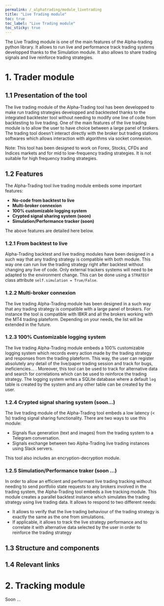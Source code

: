 ```yaml
---
permalink: /_alphatrading/module_livetrading
title: "Live Trading module"
toc: true
toc_label: "Live Trading module"
toc_sticky: true
---
```


The Live Trading module is one of the main features of the Alpha-trading python library. It allows to run live and performance track trading systems developped 
thanks to the Simulation module. It also allows to share trading signals and live reinforce trading strategies. 

# 1. Trader module 



## 1.1 Presentation of the tool 

The live trading module of the Alpha-Trading tool has been developped to make run trading strategies developped and backtested thanks to the 
integrated backtester tool without needing to modify one line of code from backtesting to live trading. One of the main features of the live trading module 
is to allow the user to have choice between a large panel of brokers. The trading tool doesn't interact directly with the broker but trading stations 
softwares which allows interaction with algorithms via socket connexion.  

Note: This tool has been designed to work on Forex, Stocks, CFDs and Indices markets and for mid to low-frequency trading strategies. It is not suitable for 
high frequency trading strategies. 

## 1.2 Features 

The Alpha-Trading tool live trading module embeds some important features: 
- **No-code from backtest to live** 
- **Multi-broker connexion** 
- **100% customizable logging system** 
- **Crypted signal sharing system (soon)** 
- **Simulation/Performance tracker (soon)**

The above features are detailed here below. 

### 1.2.1 From backtest to live

Alpha-Trading backtest and live trading modules have been designed in a such way that any trading strategy is compatible with both module. This 
way one can run live the trading strategy right after backtest without changing any live of code. Only external trackers systems will need to be adapted 
to the environment change. This can be done using a ```STRATEGY``` class attribute ```self.simulation = True/False```. 

### 1.2.2 Multi-broker connexion 

The live trading Alpha-Trading module has been designed in a such way that any trading strategy is compatible with a large panel of brokers. For 
instance the tool is compatible with IBKR and all the brokers working with the MT4 trading plateform. Depending on your needs, the list will be 
extended in the future. 

### 1.2.3 100% Customizable logging system 

The live trading Alpha-Trading module embeds a 100% customizable logging system which records every action made by the trading strategy and responses 
from the trading plateform. This way, the user can register absolutely any detail of the live/paper trading session and track for bugs, ineficiencies... . 
Moreover, this tool can be used to track for alternative data and search for correlations which can be used to reinforce the trading strategy. The 
logging system writes a SQLite database where a default ```log``` table is created by the system and any other table can be created by the user. 

### 1.2.4 Crypted signal sharing system (soon...) 

The live trading module of the Alpha-Trading tool embeds a low latency (< 1s) trading signal sharing functionality. There are two ways to use this 
module: 
- Signals flux generation (text and images) from the trading system to a Telegram conversation. 
- Signals exchange between two Alpha-Trading live trading instances using Slack servers. 

This tool also includes an encryption-decryption module. 

### 1.2.5 Simulation/Performance traker (soon ...)

In order to allow an efficient and performant live trading tracking without needing to send portfolio state requests to any brokers involved in the 
trading system, the Alpha-Trading tool embeds a live tracking module. This module creates a parallel backtest instance which simulates the trading strategy 
using live trading data. It allows to respond to two different needs: 
- It allows to verify that the live trading behaviour of the trading strategy is exactly the same as the one from simulations. 
- If applicable, it allows to track the live strategy performance and to correlate it with alternative data 
  selected by the user in order to reinforce the trading strategy 

## 1.3 Structure and components


## 1.4 Relevant links 


# 2. Tracking module

Soon ... 